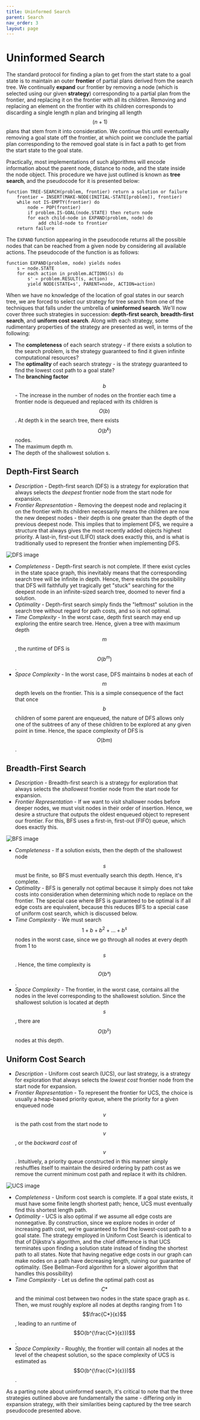 ```yaml
---
title: Uninformed Search
parent: Search
nav_order: 3
layout: page
---
```


# Uninformed Search

The standard protocol for finding a plan to get from the start state to a goal state is to maintain an outer **frontier** of partial plans derived from the search tree. We continually **expand** our frontier by removing a node (which is selected using our given **strategy**) corresponding to a partial plan from the frontier, and replacing it on the frontier with all its children. Removing and replacing an element on the frontier with its children corresponds to discarding a single length n plan and bringing all length $$(n+1)$$ plans that stem from it into consideration. We continue this until eventually removing a goal state off the frontier, at which point we conclude the partial plan corresponding to the removed goal state is in fact a path to get from the start state to the goal state. 

Practically, most implementations of such algorithms will encode information about the parent node, distance to node, and the state inside the node object. This procedure we have just outlined is known as **tree search**, and the pseudocode for it is presented below:

```
function TREE-SEARCH(problem, frontier) return a solution or failure
    frontier ← INSERT(MAKE-NODE(INITIAL-STATE[problem]), frontier)
    while not IS-EMPTY(frontier) do
        node ← POP(frontier)
        if problem.IS-GOAL(node.STATE) then return node
        for each child-node in EXPAND(problem, node) do
            add child-node to frontier
    return failure
```

The `EXPAND` function appearing in the pseudocode returns all the possible nodes that can be reached from a given node by considering all available actions. The pseudocode of the function is as follows:

```
function EXPAND(problem, node) yields nodes
    s ← node.STATE
    for each action in problem.ACTIONS(s) do
        s' ← problem.RESULT(s, action)
        yield NODE(STATE=s', PARENT=node, ACTION=action)
```

When we have no knowledge of the location of goal states in our search tree, we are forced to select our strategy for tree search from one of the techniques that falls under the umbrella of **uninformed search**. We'll now cover three such strategies in succession: **depth-first search**, **breadth-first search**, and **uniform cost search**. Along with each strategy, some rudimentary properties of the strategy are presented as well, in terms of the following:

- The **completeness** of each search strategy - if there exists a solution to the search problem, is the strategy guaranteed to find it given infinite computational resources?
- The **optimality** of each search strategy - is the strategy guaranteed to find the lowest cost path to a goal state?
- The **branching factor** $$b$$ - The increase in the number of nodes on the frontier each time a frontier node is dequeued and replaced with its children is $$O(b)$$. At depth k in the search tree, there exists $$O(b^{k})$$ nodes.
- The maximum depth m.
- The depth of the shallowest solution s.

## Depth-First Search

- *Description* - Depth-first search (DFS) is a strategy for exploration that always selects the *deepest* frontier node from the start node for expansion. 
- *Frontier Representation* - Removing the deepest node and replacing it on the frontier with its children necessarily means the children are now the new deepest nodes - their depth is one greater than the depth of the previous deepest node. This implies that to implement DFS, we require a structure that always gives the most recently added objects highest priority. A last-in, first-out (LIFO) stack does exactly this, and is what is traditionally used to represent the frontier when implementing DFS.

![DFS image](../assets/images/dfs.png)

- *Completeness* - Depth-first search is not complete. If there exist cycles in the state space graph, this inevitably means that the corresponding search tree will be infinite in depth. Hence, there exists the possibility that DFS will faithfully yet tragically get "stuck" searching for the deepest node in an infinite-sized search tree, doomed to never find a solution.
- *Optimality* - Depth-first search simply finds the "leftmost" solution in the search tree without regard for path costs, and so is not optimal.
- *Time Complexity* - In the worst case, depth first search may end up exploring the entire search tree. Hence, given a tree with maximum depth $$m$$, the runtime of DFS is $$O(b^{m})$$.
- *Space Complexity* - In the worst case, DFS maintains b nodes at each of $$m$$ depth levels on the frontier. This is a simple consequence of the fact that once $$b$$ children of some parent are enqueued, the nature of DFS allows only one of the subtrees of any of these children to be explored at any given point in time. Hence, the space complexity of DFS is $$O(bm)$$.

## Breadth-First Search

- *Description* - Breadth-first search is a strategy for exploration that always selects the *shallowest* frontier node from the start node for expansion. 
- *Frontier Representation* - If we want to visit shallower nodes before deeper nodes, we must visit nodes in their order of insertion. Hence, we desire a structure that outputs the oldest enqueued object to represent our frontier. For this, BFS uses a first-in, first-out (FIFO) queue, which does exactly this.

![BFS image](../assets/images/bfs.png)

- *Completeness* - If a solution exists, then the depth of the shallowest node $$s$$ must be finite, so BFS must eventually search this depth. Hence, it's complete.
- *Optimality* - BFS is generally not optimal because it simply does not take costs into consideration when determining which node to replace on the frontier. The special case where BFS is guaranteed to be optimal is if all edge costs are equivalent, because this reduces BFS to a special case of uniform cost search, which is discussed below.
- *Time Complexity* - We must search $$1 + b + b^{2} + ... + b^{s}$$ nodes in the worst case, since we go through all nodes at every depth from 1 to $$s$$. Hence, the time complexity is $$O(bˢ)$$.
- *Space Complexity* - The frontier, in the worst case, contains all the nodes in the level corresponding to the shallowest solution. Since the shallowest solution is located at depth $$s$$, there are $$O(b^{s})$$ nodes at this depth.

## Uniform Cost Search

- *Description* - Uniform cost search (UCS), our last strategy, is a strategy for exploration that always selects the *lowest cost* frontier node from the start node for expansion.
- *Frontier Representation* - To represent the frontier for UCS, the choice is usually a heap-based priority queue, where the priority for a given enqueued node $$v$$ is the path cost from the start node to $$v$$, or the *backward cost* of $$v$$. Intuitively, a priority queue constructed in this manner simply reshuffles itself to maintain the desired ordering by path cost as we remove the current minimum cost path and replace it with its children.

![UCS image](../assets/images/ucs.png)

- *Completeness* - Uniform cost search is complete. If a goal state exists, it must have some finite length shortest path; hence, UCS must eventually find this shortest length path.
- *Optimality* - UCS is also optimal if we assume all edge costs are nonnegative. By construction, since we explore nodes in order of increasing path cost, we're guaranteed to find the lowest-cost path to a goal state. The strategy employed in Uniform Cost Search is identical to that of Dijkstra's algorithm, and the chief difference is that UCS terminates upon finding a solution state instead of finding the shortest path to all states. Note that having negative edge costs in our graph can make nodes on a path have decreasing length, ruining our guarantee of optimality. (See Bellman-Ford algorithm for a slower algorithm that handles this possibility)
- *Time Complexity* - Let us define the optimal path cost as $$C*$$ and the minimal cost between two nodes in the state space graph as ε. Then, we must roughly explore all nodes at depths ranging from 1 to $$\frac{C*}{ε}$$, leading to an runtime of $$O(b^{\frac{C*}{ε}})$$.
- *Space Complexity* - Roughly, the frontier will contain all nodes at the level of the cheapest solution, so the space complexity of UCS is estimated as $$O(b^{\frac{C*}{ε}})$$.

As a parting note about uninformed search, it's critical to note that the three strategies outlined above are fundamentally the same - differing only in expansion strategy, with their similarities being captured by the tree search pseudocode presented above.